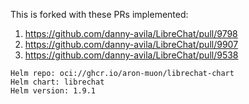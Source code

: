 This is forked with these PRs implemented:

1. https://github.com/danny-avila/LibreChat/pull/9798
2. https://github.com/danny-avila/LibreChat/pull/9907
3. https://github.com/danny-avila/LibreChat/pull/9538

```
Helm repo: oci://ghcr.io/aron-muon/librechat-chart
Helm chart: librechat
Helm version: 1.9.1
```
